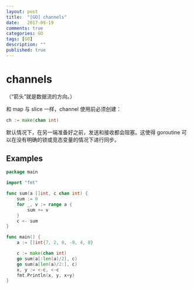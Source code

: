 ```yaml
---
layout: post
title:  "[GO] channels"
date:   2017-09-19
comments: true
categories: GO
tags: [GO]
description: ""
published: true
---
```


# channels

（“箭头”就是数据流的方向。）

和 map 与 slice 一样，channel 使用前必须创建：

```go
ch := make(chan int)
```

默认情况下，在另一端准备好之前，发送和接收都会阻塞。这使得 goroutine 可以在没有明确的锁或竞态变量的情况下进行同步。

## Examples

```go
package main

import "fmt"

func sum(a []int, c chan int) {
    sum := 0
    for _, v := range a {
        sum += v
    }
    c <- sum
}

func main() {
    a := []int{7, 2, 8, -9, 4, 0}

    c := make(chan int)
    go sum(a[:len(a)/2], c)
    go sum(a[len(a)/2:], c)
    x, y := <-c, <-c
    fmt.Println(x, y, x+y)
}
```
